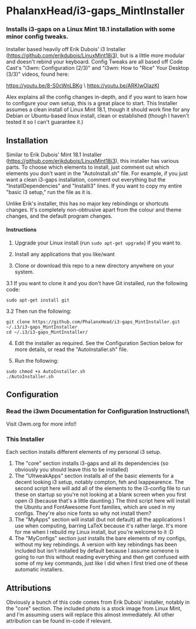 # PhalanxHead/i3-gaps_MintInstaller
### Installs i3-gaps on a Linux Mint 18.1 installation with some minor config tweaks.

Installer based heavily off Erik Dubois' i3 Installer (https://github.com/erikdubois/LinuxMint18i3), but is a little more modular and doesn't rebind your keyboard.
Config Tweaks are all based off Code Cast's "i3wm: Configuration (2/3)" and "i3wm: How to "Rice" Your Desktop (3/3)" videos, found here:

https://youtu.be/8-S0cWnLBKg \\
https://youtu.be/ARKIwOlazKI

Alex explains all the config changes in-depth, and if you want to learn how to configure your own setup, this is a great place to start.
This Installer assumes a clean install of Linux Mint 18.1, though it should work fine for any Debian or Ubuntu-based linux install, clean or established (though I haven't tested it so I can't guarantee it.)

## Installation
Similar to Erik Dubois' Mint 18.1 Installer (https://github.com/erikdubois/LinuxMint18i3), this installer has various parts. To choose which elements to install, just comment out which elements you don't want in the "AutoInstall.sh" file. For example, if you just want a clean i3-gaps installation, comment out everything but the "InstallDependencies" and "Installi3" lines.
If you want to copy my entire "basic i3 setup," run the file as it is.

Unlike Erik's installer, this has no major key rebindings or shortcuts changes. It's completely non-obtrusive apart from the colour and theme changes, and the default program changes.

#### Instructions
1. Upgrade your Linux install (run `sudo apt-get upgrade`) if you want to.

2. Install any applications that you like/want

3. Clone or download this repo to a new directory anywhere on your system.

3.1 If you want to clone it and you don't have Git installed, run the following code:
```
sudo apt-get install git
```
3.2 Then run the following:
```
git clone https://github.com/PhalanxHead/i3-gaps_MintInstaller.git ~/.i3/i3-gaps_MintInstaller
cd ~/.i3/i3-gaps_MintInstaller/
```

4. Edit the installer as required. See the Configuration Section below for more details, or read the "AutoInstaller.sh" file.

5. Run the following:
```
sudo chmod +x AutoInstaller.sh
./AutoInstaller.sh
```

## Configuration
### Read the i3wm Documentation for Configuration Instructions!\
Visit i3wm.org for more info!!
### This Installer
Each section installs different elements of my personal i3 setup.
1. The "core" section installs i3-gaps and all its dependencies (so obviously
   you should leave this to be installed)
2. The "UItweakApps" section installs all of the basic elements for a decent looking i3 setup, notably compton, feh and lxappearence. 
   The second script here will add all of the elements to the i3-config file to run these on startup so you're not looking at a blank screen when you first open i3 (because that's a little daunting.)
   The third script here will install the Ubuntu and FontAwesome Font families, which are used in my configs. They're also nice fonts so why not install them?
3. The "MyApps" section will install (but not default) all the applications I use when computing, barring LaTeX because it's rather large. It's more for me when I rebuild my Linux install, but you're welcome to it :D
4. The "MyConfigs" section just installs the bare elements of my configs, without my key rebindings. A version with key rebindings has been included but isn't installed by default because I assume someone is going to run this without reading everything and then get confused with some of my key commands, just like I did when I first tried one of these automatic installers.

## Attributions
Obviously a bunch of this code comes from Erik Dubois' installer, notably in the "core" section. The included photo is a stock image from Linux Mint, and I'm assuming users will replace this almost immediately. All other attribution can be found in-code if relevant.
